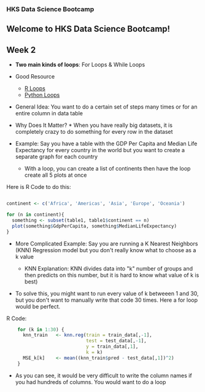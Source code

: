 ### **HKS Data Science Bootcamp**
## Welcome to HKS Data Science Bootcamp!

## Week 2

* **Two main kinds of loops**: For Loops & While Loops
* Good Resource
    * [R Loops](https://www.datacamp.com/community/tutorials/tutorial-on-loops-in-r)
    * [Python Loops](https://www.datacamp.com/community/tutorials/loops-python-tutorial)

* General Idea: You want to do a certain set of steps many times or for an entire column in data table
* Why Does It Matter?
      * When you have really big datasets, it is completely crazy to do something for every row in the dataset

* Example: Say you have a table with the GDP Per Capita and Median Life Expectancy for every country in the world but you want to create a separate graph for each country

   * With a loop, you can create a list of continents then have the loop create all 5 plots at once
   
   
Here is R Code to do this:
```R

continent <- c('Africa', 'Americas', 'Asia', 'Europe', 'Oceania')

for (n in continent){
  something <- subset(table1, table1$continent == n)
  plot(something$GdpPerCapita, something$MedianLifeExpectancy)
}
```

* More Complicated Example: Say you are running a K Nearest Neighbors (KNN) Regression model but you don't really know what to choose as a k value 

   * KNN Explanation: KNN divides data into "k" number of groups and then predicts on this number, but it is hard to know what value of k is best)

* To solve this, you might want to run every value of k betweeen 1 and 30, but you don't want to manually write that code 30 times. Here a for loop would be perfect. 

R Code:
```R
    for (k in 1:30) {
      knn_train   <- knn.reg(train = train_data[,-1],
                             test = test_data[,-1],
                             y = train_data[,1],
                             k = k)
      MSE_k[k]    <- mean((knn_train$pred - test_data[,1])^2)
    }
```

* As you can see, it would be very difficult to write the column names if you had hundreds of columns. You would want to do a loop 
